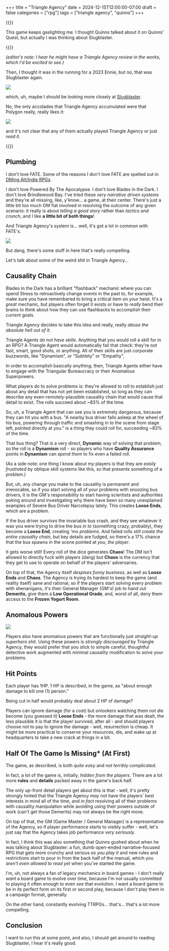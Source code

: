 +++
title = "Triangle Agency"
date = 2024-12-15T12:00:00-07:00
draft = false
categories = ["rpg"]
tags = ["triangle agency", "quinns"]
+++

{{<imgwebp src="triangle.png">}}

<!--more-->

This game keeps gaslighting me. I thought Quinns talked about it on Quinns' Quest, but actually I was thinking about Slugblaster.

{{<youtube kHIcXnfdv94>}}

_(editor's note: I hear he might have a Triangle Agency review in the works, which I'd be excited to see.)_

Then, I thought it was in the running for a 2023 Ennie, but no, that was Slugblaster again.

![](./ennie.png)

which, uh, maybe I should be looking more closely at [Slugblaster](https://slugblaster.com/).

No, the only accolades that Triangle Agency accumulated were that Polygon really, really likes it:

![](./polygon.png)

and it's not clear that any of them actually played Triangle Agency or just _read it_.

{{<youtube p5oMw6BPVcQ>}}

## Plumbing

I don't love FATE. Some of the reasons I don't love FATE are spelled out in
[DMing Alt/Indie RPGs](/posts/2023/alt_indie_rpgs).

I don't love Powered By The Apocalypse. I don't love Blades in the Dark. I don't love Brindlewood Bay. I've tried these _very narrative driven systems_ and they're all missing, like, y'know... a game, at their center. There's just a little bit too much GM fiat involved in resolving the outcome of any given scenario: it really is about _telling a good story_ rather than _tactics and crunch_, and I like **a little bit of both things**!

And Triangle Agency's system is... well, it's got a lot in common with FATE's.

![](./fate.png)

But dang, there's some stuff in here that's really compelling.

Let's talk about some of the weird shit in Triangle Agency...

## Causality Chain

Blades in the Dark has a brilliant "flashback" mechanic where you can spend Stress to retroactively change events in the past to, for example, make sure you have remembered to bring a critical item on your heist. It's a _great_ mechanic, but players often forget it exists or have to _really_ bend their brains to think about how they can use flashbacks to accomplish their current goals.

Triangle Agency decides to take this idea and really, really *abuse the absolute hell out of it*.

Triangle Agents _do not have skills_. Anything that you would roll a skill for in an RPG? A Triangle Agent would automatically fail that check: they're not fast, smart, good shots, or anything. All of their skills are just corporate buzzwords, like "Dynamism", or "Subtlety" or "Empathy",

In order to accomplish basically _anything_, then, Triangle Agents either have to engage with the Triangular Bureaucracy or their Anomalous Superpowers.

What players do to solve problems is: they're allowed to roll to establish just about any detail that has not yet been established, so long as they can describe any even-remotely-plausible causality chain that would cause that detail to exist. The rolls succeed about ~83% of the time.

So, uh, a Triangle Agent that can see you is extremely dangerous, because they can hit you with a bus. "A nearby bus driver falls asleep at the wheel of his bus, powering through traffic and smashing in to the scene from stage left, pointed directly at you." is a thing they could roll for, succeeding ~83% of the time.

That bus thing? That is a very direct, **Dynamic** way of solving that problem, so the roll is a **Dynamism** roll - so players who have **Quality Assurance** points in **Dynamism** can _spend them_ to fix even a failed roll.

(As a side note: one thing I know about my players is that they are _easily frustrated_ by oblique skill systems like this, so that presents something of a problem.)

But, uh, any change you make to the causality is permanent and irrevocable, so if you start solving all of your problems with snoozing bus drivers, it is the GM's responsibility to start having scientists and authorities poking around and investigating why there have been so many unexplained examples of Severe Bus Driver Narcolepsy lately. This creates **Loose Ends**, which are a problem.

If the bus driver _survives_ the invariable bus crash, and they see whatever it was you were trying to drive the bus _in to_ (something crazy, probably), they become a **Loose End**, creating _'mo problems_. And failed rolls _still create the entire causality chain_, but key details are fudged, so there's a 17% chance that the bus spawns in the scene pointed at _you, the player_.

It gets worse still! Every roll of the dice generates **Chaos**!  The DM isn't allowed to directly fuck with players (dang) but **Chaos** is the currency that they get to use to operate on behalf of the players' adversaries.

On top of that, the Agency itself _despises funny business_, as well as **Loose Ends** and **Chaos**. The Agency is trying its hardest to keep the game (and reality itself) sane and rational, so if the players start solving every problem with shenanigans, it's their General Manager (GM's) job to hand out **Demerits**, give them a **Low Operational Grade**, and, worst of all, deny them access to the **Frozen Yogurt Room**.

## Anomalous Powers

![](./anomaly.png)

Players also have anomalous powers that are functionally just _straight-up superhero shit_. Using these powers is _strongly discouraged_ by Triangle Agency, they would prefer that you stick to simple careful, thoughtful detective work augmented with minimal causality modification to solve your problems.

## Hit Points
Each player has 1HP.
1 HP is described, in the game, as "about enough damage to kill one (1) person."

Being cut in half would probably deal about 2 HP of damage?

Players can ignore damage (for a cost) but onlookers watching them _not die_ become (you guessed it) **Loose Ends** - the more damage that was dealt, the less plausible it is that the player survived, after all - and should players choose not to pay to ignore the damage - well, resurrection is cheap. It might be more practical to conserve your resources, die, and wake up at headquarters to take a new crack at things in a bit.

## Half Of The Game Is Missing* (At First)
The game, as described, is both _quite easy_ and _not terribly complicated_.

In fact, a lot of the game is, initially, _hidden from the players_. There are a lot more **rules** and **details** packed away in the game's back half.

The only up-front detail players get about this is that - well, it's pretty strongly hinted that the Triangle Agency _may_ not have the players' best interests in mind all of the time, and _in fact_ resolving all of their problems with causality manipulation while avoiding using their powers outside of work (can't get those Demerits) may not always be the right move.

On top of that, the GM (Game Master / General Manager) is a representative of the Agency, so if player performance starts to visibly suffer - well, let's just say that the Agency takes job performance _very seriously_.

In fact, I think this was also something that Quinns gushed about when he was talking about Slugblaster: a fun, dumb open-ended narrative-focused RPG that gets more crunchy and serious _as you play it_ and new rules and restrictions start to pour in from the back half of the manual, which you _aren't even allowed to read yet_ when you've started the game.

I'm, uh, not always a fan of legacy mechanics in board games - I don't really _want_ a board game to evolve over time, because I'm not usually committed to playing it often enough to even _see_ that evolution. I want a board game to be in its perfect form on its first or second play, because I _don't_ play them in a campaign format, generally.

On the other hand, constantly evolving TTRPGs... that's... that's a lot more compelling.

## Conclusion

I want to run this at some point, and also, I should get around to reading Slugblaster, I hear it's really good.